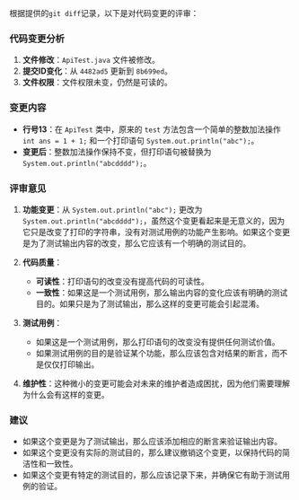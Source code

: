 根据提供的`git diff`记录，以下是对代码变更的评审：

### 代码变更分析

1. **文件修改**：`ApiTest.java` 文件被修改。
2. **提交ID变化**：从 `4482ad5` 更新到 `8b699ed`。
3. **文件权限**：文件权限未变，仍然是可读的。

### 变更内容

- **行号13**：在 `ApiTest` 类中，原来的 `test` 方法包含一个简单的整数加法操作 `int ans = 1 + 1;` 和一个打印语句 `System.out.println("abc");`。
- **变更后**：整数加法操作保持不变，但打印语句被替换为 `System.out.println("abcdddd");`。

### 评审意见

1. **功能变更**：从 `System.out.println("abc");` 更改为 `System.out.println("abcdddd");`，虽然这个变更看起来是无意义的，因为它只是改变了打印的字符串，没有对测试用例的功能产生影响。如果这个变更是为了测试输出内容的改变，那么它应该有一个明确的测试目的。

2. **代码质量**：
   - **可读性**：打印语句的改变没有提高代码的可读性。
   - **一致性**：如果这是一个测试用例，那么输出内容的变化应该有明确的测试目的。如果只是为了测试输出，那么这样的变更可能会引起混淆。

3. **测试用例**：
   - 如果这是一个测试用例，那么打印语句的改变没有提供任何测试价值。
   - 如果测试用例的目的是验证某个功能，那么应该包含对结果的断言，而不是仅仅打印输出。

4. **维护性**：这种微小的变更可能会对未来的维护者造成困扰，因为他们需要理解为什么会有这样的变更。

### 建议

- 如果这个变更是为了测试输出，那么应该添加相应的断言来验证输出内容。
- 如果这个变更没有实际的测试目的，那么建议撤销这个变更，以保持代码的简洁性和一致性。
- 如果这个变更有特定的测试目的，那么应该记录下来，并确保它有助于测试用例的验证。